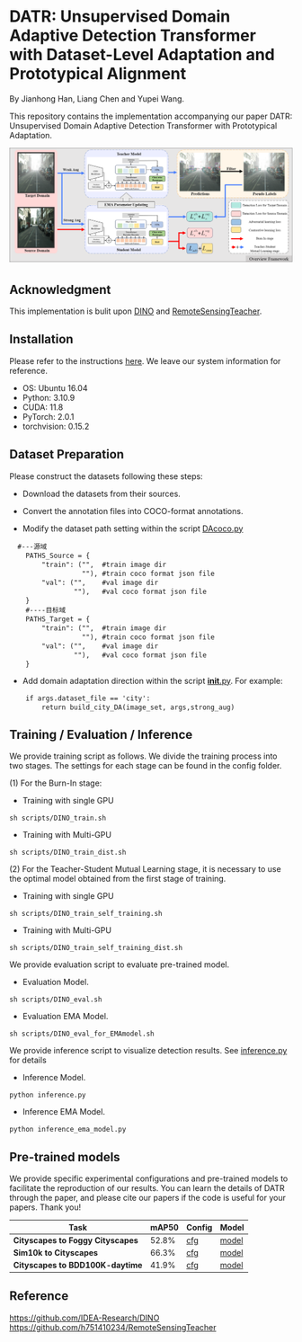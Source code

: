 # DATR: Unsupervised Domain Adaptive Detection Transformer with Dataset-Level Adaptation and Prototypical Alignment

By Jianhong Han, Liang Chen and Yupei Wang.

This repository contains the implementation accompanying our paper DATR: Unsupervised Domain Adaptive Detection Transformer with Prototypical Adaptation.

<!--
#--暂时注释
If you find it helpful for your research, please consider citing:

```
@inproceedings{XXX,
  title     = {Remote Sensing Teacher: Cross-Domain Detection Transformer with Learnable Frequency-Enhanced Feature Alignment in Remote Sensing Imagery},
  author    = {Jianhong Han, Yupei Wang, Liang Chen},
  booktitle = {XXX},
  year      = {2023},
}
```
-->

![](/figs/Figure1.png)

## Acknowledgment
This implementation is bulit upon [DINO](https://github.com/IDEA-Research/DINO/) and [RemoteSensingTeacher](https://github.com/h751410234/RemoteSensingTeacher).

## Installation
Please refer to the instructions [here](requirements.txt). We leave our system information for reference.

* OS: Ubuntu 16.04
* Python: 3.10.9
* CUDA: 11.8
* PyTorch: 2.0.1
* torchvision: 0.15.2

## Dataset Preparation
Please construct the datasets following these steps:

- Download the datasets from their sources.

- Convert the annotation files into COCO-format annotations.

- Modify the dataset path setting within the script [DAcoco.py](./datasets/DAcoco.py)

```
  #---源域
    PATHS_Source = {
        "train": ("",  #train image dir
                  ""), #train coco format json file
        "val": ("",    #val image dir
                ""),   #val coco format json file
    }
    #----目标域
    PATHS_Target = {
        "train": ("",  #train image dir
                  ""), #train coco format json file
        "val": ("",    #val image dir
                ""),   #val coco format json file
    }
```
- Add domain adaptation direction within the script [__init__.py](./datasets/__init__.py). For example:
```
    if args.dataset_file == 'city':
        return build_city_DA(image_set, args,strong_aug)
```

## Training / Evaluation / Inference
We provide training script as follows.
We divide the training process into two stages. The settings for each stage can be found in the config folder.

(1) For the Burn-In stage:
- Training with single GPU
```
sh scripts/DINO_train.sh
```
- Training with Multi-GPU
```
sh scripts/DINO_train_dist.sh
```
(2) For the Teacher-Student Mutual Learning stage, it is necessary to use the optimal model obtained from the first stage of training.
- Training with single GPU
```
sh scripts/DINO_train_self_training.sh
```
- Training with Multi-GPU
```
sh scripts/DINO_train_self_training_dist.sh
```

We provide evaluation script to evaluate pre-trained model. 
- Evaluation Model.
```
sh scripts/DINO_eval.sh
```
- Evaluation EMA Model.
```
sh scripts/DINO_eval_for_EMAmodel.sh
```

We provide inference script to visualize detection results. See [inference.py](inference.py) for details
- Inference Model.
```
python inference.py
```
- Inference EMA Model.
```
python inference_ema_model.py 
```
## Pre-trained models
We provide specific experimental configurations and pre-trained models to facilitate the reproduction of our results. 
You can learn the details of DATR through the paper, and please cite our papers if the code is useful for your papers. Thank you!

Task | mAP50  | Config | Model 
------------| ------------- | -------------| -------------
**Cityscapes to Foggy Cityscapes**  | 52.8% | [cfg](config/DA/Cityscapes2FoggyCityscapes) | [model](https://pan.baidu.com/s/1-jg-3vTAo06t7yNM3NU8WQ?pwd=w3x4)
**Sim10k to Cityscapes** | 66.3% | [cfg](config/DA/Sim10k2Cityscapes) | [model](https://pan.baidu.com/s/15pdOhVHleLQUMAXiddx9zQ?pwd=gu2z)
**Cityscapes to BDD100K-daytime** | 41.9% | [cfg](config/DA/Cityscapes2BDD100k) | [model](https://pan.baidu.com/s/11Z9YGkP0E2mTyT8itKzpfQ?pwd=x4si)

## Reference
https://github.com/IDEA-Research/DINO
https://github.com/h751410234/RemoteSensingTeacher